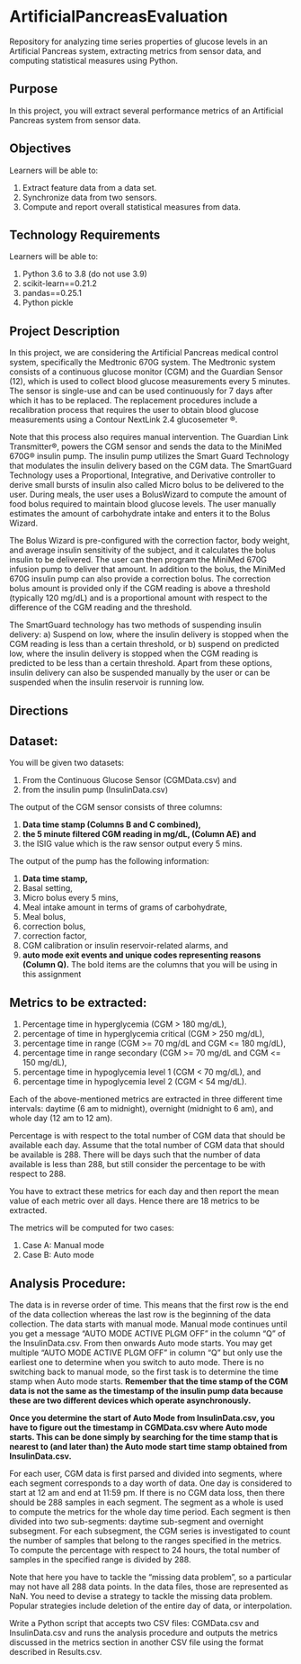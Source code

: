 # ArtificialPancreasEvaluation
Repository for analyzing time series properties of glucose levels in an Artificial Pancreas system, extracting metrics from sensor data, and computing statistical measures using Python.

## Purpose

In this project, you will extract several performance metrics of an Artificial Pancreas system from sensor data.  

## Objectives
Learners will be able to:
1. Extract feature data from a data set. 
2. Synchronize data from two sensors.
3. Compute and report overall statistical measures from data.

## Technology Requirements
Learners will be able to:
1. Python 3.6 to 3.8 (do not use 3.9)
2. scikit-learn==0.21.2
3. pandas==0.25.1
4. Python pickle

## Project Description
In this project, we are considering the Artificial Pancreas medical control system, specifically the Medtronic 670G system. The Medtronic system consists of a continuous glucose monitor (CGM) and the Guardian Sensor (12), which is used to collect blood glucose measurements every 5 minutes. The sensor is single-use and can be used continuously for 7 days after which it has to be replaced. The replacement procedures include a recalibration process that requires the user to obtain blood glucose measurements using a Contour NextLink 2.4 glucosemeter ®. 

Note that this process also requires manual intervention. The Guardian Link Transmitter®, powers the CGM sensor and sends the data to the MiniMed 670G® insulin pump. The insulin pump utilizes the Smart Guard Technology that modulates the insulin delivery based on the CGM data. The SmartGuard Technology uses a Proportional, Integrative, and Derivative controller to derive small bursts of insulin also called Micro bolus to be delivered to the user. During meals, the user uses a BolusWizard to compute the amount of food bolus required to maintain blood glucose levels. The user manually estimates the amount of carbohydrate intake and enters it to the Bolus Wizard. 

The Bolus Wizard is pre-configured with the correction factor, body weight, and average insulin sensitivity of the subject, and it calculates the bolus insulin to be delivered. The user can then program the MiniMed 670G infusion pump to deliver that amount. In addition to the bolus, the MiniMed 670G insulin pump can also provide a correction bolus. The correction bolus amount is provided only if the CGM reading is above a threshold (typically 120 mg/dL) and is a proportional amount with respect to the difference of the CGM reading and the threshold. 

The SmartGuard technology has two methods of suspending insulin delivery: a) Suspend on low, where the insulin delivery is stopped when the CGM reading is less than a certain threshold, or b) suspend on predicted low, where the insulin delivery is stopped when the CGM reading is predicted to be less than a certain threshold. Apart from these options, insulin delivery can also be suspended manually by the user or can be suspended when the insulin reservoir is running low.

## Directions
## Dataset:
You will be given two datasets: 
1. From the Continuous Glucose Sensor (CGMData.csv) and 
2. from the insulin pump (InsulinData.csv)

The output of the CGM sensor consists of three columns: 
1. **Data time stamp (Columns B and C combined),** 
2. **the 5 minute filtered CGM reading in mg/dL, (Column AE) and**
3. the ISIG value which is the raw sensor output every 5 mins. 

The output of the pump has the following information: 

1. **Data time stamp,**
2. Basal setting, 
3. Micro bolus every 5 mins, 
4. Meal intake amount in terms of grams of carbohydrate, 
5. Meal bolus, 
6. correction bolus, 
7. correction factor, 
8. CGM calibration or insulin reservoir-related alarms, and 
9. **auto mode exit events and unique codes representing reasons (Column Q).**
The bold items are the columns that you will be using in this assignment

## Metrics to be extracted:
1. Percentage time in hyperglycemia (CGM > 180 mg/dL), 
2. percentage of time in hyperglycemia critical (CGM > 250 mg/dL), 
3. percentage time in range (CGM >= 70 mg/dL and CGM <= 180 mg/dL), 
4. percentage time in range secondary (CGM >= 70 mg/dL and CGM <= 150 mg/dL), 
5. percentage time in hypoglycemia level 1 (CGM < 70 mg/dL), and 
6. percentage time in hypoglycemia level 2 (CGM < 54 mg/dL).

Each of the above-mentioned metrics are extracted in three different time intervals: daytime (6 am to midnight), overnight (midnight to 6 am), and whole day (12 am to 12 am).

Percentage is with respect to the total number of CGM data that should be available each day. Assume that the total number of CGM data that should be available is 288. There will be days such that the number of data available is less than 288, but still consider the percentage to be with respect to 288. 

You have to extract these metrics for each day and then report the mean value of each metric over all days. Hence there are 18 metrics to be extracted.

The metrics will be computed for two cases: 
1. Case A: Manual mode
2. Case B: Auto mode

## Analysis Procedure: 
The data is in reverse order of time. This means that the first row is the end of the data collection whereas the last row is the beginning of the data collection. The data starts with manual mode. Manual mode continues until you get a message “AUTO MODE ACTIVE PLGM OFF” in the column “Q” of the InsulinData.csv. From then onwards Auto mode starts. You may get multiple “AUTO MODE ACTIVE PLGM OFF” in column “Q” but only use the earliest one to determine when you switch to auto mode. There is no switching back to manual mode, so the first task is to determine the time stamp when Auto mode starts. **Remember that the time stamp of the CGM data is not the same as the timestamp of the insulin pump data because these are two different devices which operate asynchronously.** 

**Once you determine the start of Auto Mode from InsulinData.csv, you have to figure out the timestamp in CGMData.csv where Auto mode starts. This can be done simply by searching for the time stamp that is nearest to (and later than) the Auto mode start time stamp obtained from InsulinData.csv.**

For each user, CGM data is first parsed and divided into segments, where each segment corresponds to a day worth of data. One day is considered to start at 12 am and end at 11:59 pm. If there is no CGM data loss, then there should be 288 samples in each segment. The segment as a whole is used to compute the metrics for the whole day time period. Each segment is then divided into two sub-segments: daytime sub-segment and overnight subsegment. For each subsegment, the CGM series is investigated to count the number of samples that belong to the ranges specified in the metrics. To compute the percentage with respect to 24 hours, the total number of samples in the specified range is divided by 288.

Note that here you have to tackle the “missing data problem”, so a particular may not have all 288 data points. In the data files, those are represented as NaN. You need to devise a strategy to tackle the missing data problem. Popular strategies include deletion of the entire day of data, or interpolation. 

Write a Python script that accepts two CSV files: CGMData.csv and InsulinData.csv and runs the analysis procedure and outputs the metrics discussed in the metrics section in another CSV file using the format described in Results.csv.
